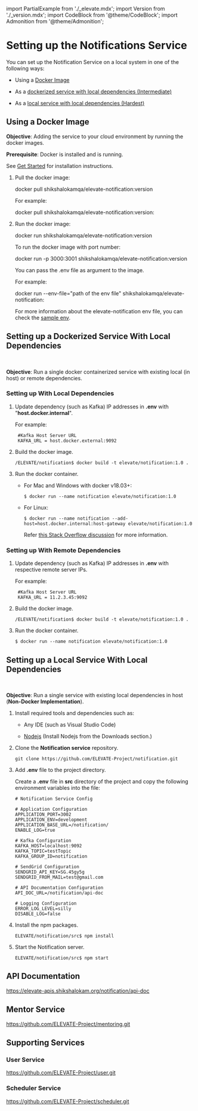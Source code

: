 import PartialExample from './_elevate.mdx';
import Version from './_version.mdx';
import CodeBlock from '@theme/CodeBlock';
import Admonition from '@theme/Admonition';

# Setting up the Notifications Service

You can set up the Notification Service on a local system in one of the following ways:

 - Using a [Docker Image](#using-a-docker-image)

 - As a [dockerized service with local dependencies (Intermediate)](#dockdep)

 - As a [local service with local dependencies (Hardest)](#localdep)

## Using a Docker Image

**Objective**: Adding the service to your cloud environment by running the docker images.

**Prerequisite**: Docker is installed and is running.

<Admonition type="info">
<p>See <a href="http://www.docker.io">Get Started</a> for installation instructions.</p>
</Admonition>

1. Pull the docker image:

    <CodeBlock language="jsx">
    docker pull shikshalokamqa/elevate-notification:version
    </CodeBlock>
    
    For example:

    <CodeBlock language="jsx">
    docker pull shikshalokamqa/elevate-notification:version:<Version version />
    </CodeBlock>

2. Run the docker image:

    <CodeBlock language="jsx">
    docker run shikshalokamqa/elevate-notification:version
    </CodeBlock>

    To run the docker image with port number:

    <CodeBlock language="jsx">
    docker run -p 3000:3001 shikshalokamqa/elevate-notification:version
    </CodeBlock>

    You can pass the .env file as argument to the image.

    For example:

    <CodeBlock language="jsx">
    docker run --env-file="path of the env file" shikshalokamqa/elevate-notification:<Version version />
    </CodeBlock>

    <Admonition type="info">
    <p>For more information about the elevate-notification env file, you can check the <a href="https://github.com/ELEVATE-Project/notification/blob/master/src/.env.sample">sample env</a>.</p>
    </Admonition>

## Setting up a Dockerized Service With Local Dependencies
<a name="dockdep">&nbsp;</a>

**Objective**: Run a single docker containerized service with existing local (in host) or remote dependencies.

### Setting up With Local Dependencies


1. Update dependency (such as Kafka) IP addresses in **.env** with "**host.docker.internal**".

    For example:

    ```
     #Kafka Host Server URL
     KAFKA_URL = host.docker.external:9092
    ```

2. Build the docker image.
    ```
    /ELEVATE/notification$ docker build -t elevate/notification:1.0 .
    ```
3. Run the docker container.

    - For Mac and Windows with docker v18.03+:

        ```
        $ docker run --name notification elevate/notification:1.0
        ```

    - For Linux:
        ```
        $ docker run --name notification --add-host=host.docker.internal:host-gateway elevate/notification:1.0
        ```
        Refer [this Stack Overflow discussion](https://stackoverflow.com/a/24326540) for more information.

### Setting up With Remote Dependencies

1. Update dependency (such as Kafka) IP addresses in **.env** with respective remote server IPs.

    For example:

    ```
     #Kafka Host Server URL
     KAFKA_URL = 11.2.3.45:9092
    ```

2. Build the docker image.
    ```
    /ELEVATE/notification$ docker build -t elevate/notification:1.0 .

    ```
3. Run the docker container.

    ```
    $ docker run --name notification elevate/notification:1.0
    ```

## Setting up a Local Service With Local Dependencies
<a name="dockdep">&nbsp;</a>

**Objective**: Run a single service with existing local dependencies in host (**Non-Docker Implementation**).

1. Install required tools and dependencies such as:

    - Any IDE (such as Visual Studio Code)

    - [Nodejs](https://nodejs.org) (Install Nodejs from the Downloads section.)

2. Clone the **Notification service** repository.

    ```
    git clone https://github.com/ELEVATE-Project/notification.git
    ```

3. Add **.env** file to the project directory.

    Create a **.env** file in **src** directory of the project and copy the following environment variables into the file:

    ```
    # Notification Service Config

    # Application Configuration
    APPLICATION_PORT=3002
    APPLICATION_ENV=development
    APPLICATION_BASE_URL=/notification/
    ENABLE_LOG=true

    # Kafka Configuration
    KAFKA_HOST=localhost:9092
    KAFKA_TOPIC=testTopic
    KAFKA_GROUP_ID=notification

    # SendGrid Configuration
    SENDGRID_API_KEY=SG.45gy5g
    SENDGRID_FROM_MAIL=test@gmail.com

    # API Documentation Configuration
    API_DOC_URL=/notification/api-doc

    # Logging Configuration
    ERROR_LOG_LEVEL=silly
    DISABLE_LOG=false

    ```

4. Install the npm packages.

    ```
    ELEVATE/notification/src$ npm install
    ```

5. Start the Notification server.

    ```
    ELEVATE/notification/src$ npm start
    ```

## API Documentation 

https://elevate-apis.shikshalokam.org/notification/api-doc

## Mentor Service

https://github.com/ELEVATE-Project/mentoring.git

## Supporting Services

### User Service

https://github.com/ELEVATE-Project/user.git

### Scheduler Service

https://github.com/ELEVATE-Project/scheduler.git